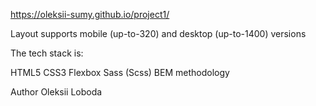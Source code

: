 https://oleksii-sumy.github.io/project1/

Layout supports mobile (up-to-320) and desktop (up-to-1400) versions

The tech stack is:

HTML5
CSS3
Flexbox
Sass (Scss)
BEM methodology

Author
Oleksii Loboda
